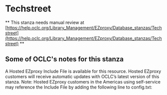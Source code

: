 # Techstreet
** This stanza needs manual review at [https://help.oclc.org/Library_Management/EZproxy/Database_stanzas/Techstreet](https://help.oclc.org/Library_Management/EZproxy/Database_stanzas/Techstreet) **

## Some of OCLC's notes for this stanza

A Hosted EZproxy Include File is available for this resource. Hosted EZproxy customers will receive automatic updates with OCLC&rsquo;s latest version of this stanza. Note: Hosted EZproxy customers in the Americas using self-service may reference the Include File by adding the following line to config.txt:

&nbsp;

&nbsp;
